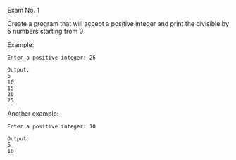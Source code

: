Exam No. 1

Create a program that will accept a positive integer and print the divisible by 5 numbers starting from 0

Example:

```
Enter a positive integer: 26

Output:
5
10
15
20
25
```

Another example:

```
Enter a positive integer: 10

Output:
5
10
```